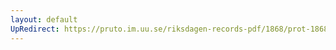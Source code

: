 ```yaml
---
layout: default
UpRedirect: https://pruto.im.uu.se/riksdagen-records-pdf/1868/prot-1868--ak--303/prot-1868--ak--303_008.pdf
---
```

